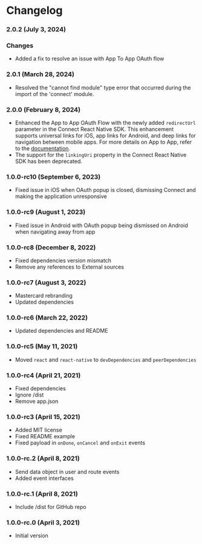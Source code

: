 # Changelog

### 2.0.2 (July 3, 2024)

### Changes

- Added a fix to resolve an issue with App To App OAuth flow

### 2.0.1 (March 28, 2024)

- Resolved the "cannot find module" type error that occurred during the import of the 'connect' module.

### 2.0.0 (February 8, 2024)

- Enhanced the App to App OAuth Flow with the newly added `redirectUrl` parameter in the Connect React Native SDK. This enhancement supports universal links for iOS, app links for Android, and deep links for navigation between mobile apps. For more details on App to App, refer to the [documentation](https://developer.mastercard.com/open-banking-us/documentation/connect/mobile-sdks/).
- The support for the `linkingUri` property in the Connect React Native SDK has been deprecated.

### 1.0.0-rc10 (September 6, 2023)

- Fixed issue in iOS when OAuth popup is closed, dismissing Connect and making the application unresponsive

### 1.0.0-rc9 (August 1, 2023)

- Fixed issue in Android with OAuth popup being dismissed on Android when navigating away from app

### 1.0.0-rc8 (December 8, 2022)

- Fixed dependencies version mismatch
- Remove any references to External sources

### 1.0.0-rc7 (August 3, 2022)

- Mastercard rebranding
- Updated dependencies

### 1.0.0-rc6 (March 22, 2022)

- Updated dependencies and README

### 1.0.0-rc5 (May 11, 2021)

- Moved `react` and `react-native` to `devDependencies` and `peerDependencies`

### 1.0.0-rc4 (April 21, 2021)

- Fixed dependencies
- Ignore /dist
- Remove app.json

### 1.0.0-rc3 (April 15, 2021)

- Added MIT license
- Fixed README example
- Fixed payload in `onDone`, `onCancel` and `onExit` events

### 1.0.0-rc.2 (April 8, 2021)

- Send data object in user and route events
- Added event interfaces

### 1.0.0-rc.1 (April 8, 2021)

- Include /dist for GitHub repo

### 1.0.0-rc.0 (April 3, 2021)

- Initial version